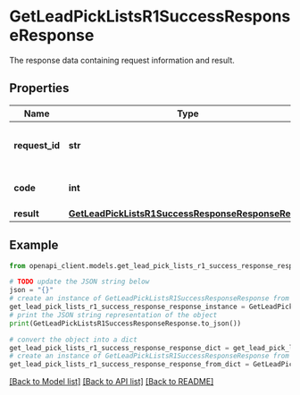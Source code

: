 # GetLeadPickListsR1SuccessResponseResponse

The response data containing request information and result.

## Properties

Name | Type | Description | Notes
------------ | ------------- | ------------- | -------------
**request_id** | **str** | A unique identifier for the request. | [optional] 
**code** | **int** | Successful response code. | [optional] 
**result** | [**GetLeadPickListsR1SuccessResponseResponseResult**](GetLeadPickListsR1SuccessResponseResponseResult.md) |  | [optional] 

## Example

```python
from openapi_client.models.get_lead_pick_lists_r1_success_response_response import GetLeadPickListsR1SuccessResponseResponse

# TODO update the JSON string below
json = "{}"
# create an instance of GetLeadPickListsR1SuccessResponseResponse from a JSON string
get_lead_pick_lists_r1_success_response_response_instance = GetLeadPickListsR1SuccessResponseResponse.from_json(json)
# print the JSON string representation of the object
print(GetLeadPickListsR1SuccessResponseResponse.to_json())

# convert the object into a dict
get_lead_pick_lists_r1_success_response_response_dict = get_lead_pick_lists_r1_success_response_response_instance.to_dict()
# create an instance of GetLeadPickListsR1SuccessResponseResponse from a dict
get_lead_pick_lists_r1_success_response_response_from_dict = GetLeadPickListsR1SuccessResponseResponse.from_dict(get_lead_pick_lists_r1_success_response_response_dict)
```
[[Back to Model list]](../README.md#documentation-for-models) [[Back to API list]](../README.md#documentation-for-api-endpoints) [[Back to README]](../README.md)


